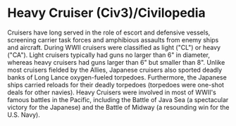 # Heavy Cruiser (Civ3)/Civilopedia

Cruisers have long served in the role of escort and defensive vessels, screening carrier task forces and 
amphibious assaults from enemy ships and aircraft. During WWII cruisers were classified as light ("CL") or
heavy ("CA"). Light cruisers typically had guns no larger than 6" in diameter, whereas heavy cruisers had
guns larger than 6" but smaller than 8". Unlike most cruisers fielded by the Allies, Japanese cruisers also
sported deadly banks of Long Lance oxygen-fueled torpedoes. Furthermore, the Japanese ships carried
reloads for their deadly torpedoes (torpedoes were one-shot deals for other navies). Heavy Cruisers were
involved in most of WWII's famous battles in the Pacific, including the Battle of Java Sea (a spectacular
victory for the Japanese) and the Battle of Midway (a resounding win for the U.S. Navy).